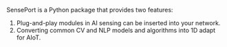 
SensePort is a Python package that provides two features:
1. Plug-and-play modules in AI sensing can be inserted into your network.
2. Converting common CV and NLP models and algorithms into 1D adapt for AIoT.
